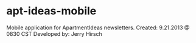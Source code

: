apt-ideas-mobile
================

Mobile application for ApartmentIdeas newsletters.
Created: 9.21.2013 @ 0830 CST
Developed by: Jerry Hirsch

